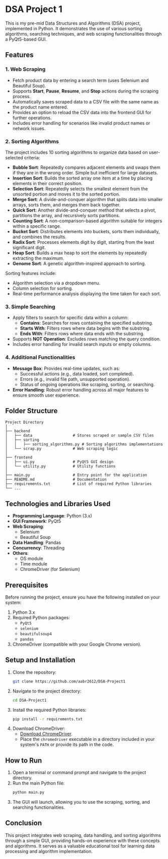 
# DSA Project 1

This is my pre-mid Data Structures and Algorithms (DSA) project, implemented in Python. It demonstrates the use of various sorting algorithms, searching techniques, and web scraping functionalities through a PyQt5-based GUI.

## Features

### 1. **Web Scraping**
- Fetch product data by entering a search term (uses Selenium and Beautiful Soup).
- Supports **Start**, **Pause**, **Resume**, and **Stop** actions during the scraping process.
- Automatically saves scraped data to a CSV file with the same name as the product name entered.
- Provides an option to reload the CSV data into the frontend GUI for further operations.
- Includes error handling for scenarios like invalid product names or network issues.

### 2. **Sorting Algorithms**
The project includes 10 sorting algorithms to organize data based on user-selected criteria:
- **Bubble Sort**: Repeatedly compares adjacent elements and swaps them if they are in the wrong order. Simple but inefficient for large datasets.
- **Insertion Sort**: Builds the sorted array one item at a time by placing elements in their correct position.
- **Selection Sort**: Repeatedly selects the smallest element from the unsorted portion and moves it to the sorted portion.
- **Merge Sort**: A divide-and-conquer algorithm that splits data into smaller arrays, sorts them, and merges them back together.
- **Quick Sort**: Another divide-and-conquer method that selects a pivot, partitions the array, and recursively sorts partitions.
- **Counting Sort**: A non-comparison-based algorithm suitable for integers within a specific range.
- **Bucket Sort**: Distributes elements into buckets, sorts them individually, and combines the results.
- **Radix Sort**: Processes elements digit by digit, starting from the least significant digit.
- **Heap Sort**: Builds a max heap to sort the elements by repeatedly extracting the maximum.
- **Genome Sort**: A genetic algorithm-inspired approach to sorting.

Sorting features include:
- Algorithm selection via a dropdown menu.
- Column selection for sorting.
- Real-time performance analysis displaying the time taken for each sort.

### 3. **Simple Searching**
- Apply filters to search for specific data within a column:
  - **Contains**: Searches for rows containing the specified substring.
  - **Starts With**: Filters rows where data begins with the substring.
  - **Ends With**: Filters rows where data ends with the substring.
- Supports **NOT Operation**: Excludes rows matching the query condition.
- Includes error handling for invalid search inputs or empty columns.

### 4. **Additional Functionalities**
- **Message Box**: Provides real-time updates, such as:
  - Successful actions (e.g., data loaded, sort completed).
  - Errors (e.g., invalid file path, unsupported operation).
  - Status of ongoing operations like scraping, sorting, or searching.
- **Error Handling**: Robust error handling across all major features to ensure smooth user experience.

## Folder Structure

```
Project Directory
│
├── backend
│   ├── data                  # Stores scraped or sample CSV files
│   ├── sorting
│   │   ├── sorting_algorithms.py # Sorting algorithms implementations
│   └── scrap.py              # Web scraping logic
│
├── frontend
│   ├── ui.py                 # PyQt5 GUI design
│   └── utility.py            # Utility functions
│
├── main.py                   # Entry point for the application
├── README.md                 # Documentation
├── requirements.txt          # List of required Python libraries
└── ...
```

## Technologies and Libraries Used

- **Programming Language**: Python (3.x)
- **GUI Framework**: PyQt5
- **Web Scraping**:
  - Selenium
  - Beautiful Soup
- **Data Handling**: Pandas
- **Concurrency**: Threading
- **Others**:
  - OS module
  - Time module
  - ChromeDriver (for Selenium)

## Prerequisites

Before running the project, ensure you have the following installed on your system:
1. Python 3.x
2. Required Python packages:
   - `PyQt5`
   - `selenium`
   - `beautifulsoup4`
   - `pandas`
3. ChromeDriver (compatible with your Google Chrome version).

## Setup and Installation

1. Clone the repository:
   ```bash
   git clone https://github.com/aabr2612/DSA-Project1
   ```
2. Navigate to the project directory:
   ```bash
   cd DSA-Project1
   ```
3. Install the required Python libraries:
   ```bash
   pip install -r requirements.txt
   ```
4. Download ChromeDriver:
   - [Download ChromeDriver](https://sites.google.com/chromium.org/driver/).
   - Place the `chromedriver` executable in a directory included in your system's `PATH` or provide its path in the code.

## How to Run

1. Open a terminal or command prompt and navigate to the project directory.
2. Run the main Python file:
   ```bash
   python main.py
   ```
3. The GUI will launch, allowing you to use the scraping, sorting, and searching functionalities.

## Conclusion

This project integrates web scraping, data handling, and sorting algorithms through a simple GUI, providing hands-on experience with these concepts and algorithms. It serves as a valuable educational tool for learning data processing and algorithm implementation. 